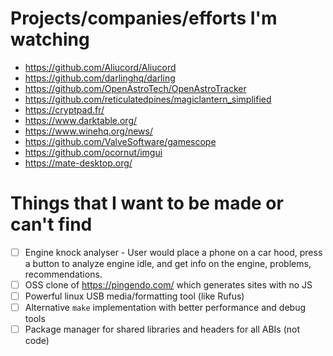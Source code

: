 # Projects/companies/efforts I'm watching
- https://github.com/Aliucord/Aliucord
- https://github.com/darlinghq/darling
- https://github.com/OpenAstroTech/OpenAstroTracker
- https://github.com/reticulatedpines/magiclantern_simplified
- https://cryptpad.fr/
- https://www.darktable.org/
- https://www.winehq.org/news/
- https://github.com/ValveSoftware/gamescope
- https://github.com/ocornut/imgui
- https://mate-desktop.org/

# Things that I want to be made or can't find
- [ ] Engine knock analyser - User would place a phone on a car hood, press a button to analyze engine idle, and get info on the engine, problems, recommendations.
- [ ] OSS clone of https://pingendo.com/ which generates sites with no JS
- [ ] Powerful linux USB media/formatting tool (like Rufus) 
- [ ] Alternative `make` implementation with better performance and debug tools
- [ ] Package manager for shared libraries and headers for all ABIs (not code)
